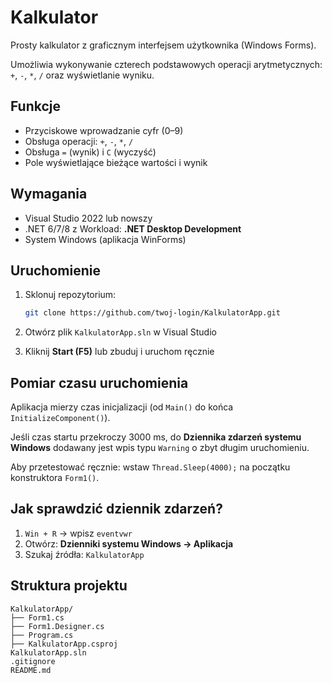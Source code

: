 # Kalkulator

Prosty kalkulator z graficznym interfejsem użytkownika (Windows Forms).

Umożliwia wykonywanie czterech podstawowych operacji arytmetycznych: `+`, `-`, `*`, `/` oraz wyświetlanie wyniku.

## Funkcje

- Przyciskowe wprowadzanie cyfr (0–9)
- Obsługa operacji: `+`, `-`, `*`, `/`
- Obsługa `=` (wynik) i `C` (wyczyść)
- Pole wyświetlające bieżące wartości i wynik

## Wymagania

- Visual Studio 2022 lub nowszy
- .NET 6/7/8 z Workload: **.NET Desktop Development**
- System Windows (aplikacja WinForms)

## Uruchomienie

1. Sklonuj repozytorium:
   ```bash
   git clone https://github.com/twoj-login/KalkulatorApp.git
   ```

2. Otwórz plik `KalkulatorApp.sln` w Visual Studio

3. Kliknij **Start (F5)** lub zbuduj i uruchom ręcznie

## Pomiar czasu uruchomienia

Aplikacja mierzy czas inicjalizacji (od `Main()` do końca `InitializeComponent()`).

Jeśli czas startu przekroczy 3000 ms, do **Dziennika zdarzeń systemu Windows** dodawany jest wpis typu `Warning` o zbyt długim uruchomieniu.

Aby przetestować ręcznie: wstaw `Thread.Sleep(4000);` na początku konstruktora `Form1()`.

## Jak sprawdzić dziennik zdarzeń?

1. `Win + R` → wpisz `eventvwr`  
2. Otwórz: **Dzienniki systemu Windows → Aplikacja**  
3. Szukaj źródła: `KalkulatorApp`

## Struktura projektu

```
KalkulatorApp/
├── Form1.cs
├── Form1.Designer.cs
├── Program.cs
├── KalkulatorApp.csproj
KalkulatorApp.sln
.gitignore
README.md
```


